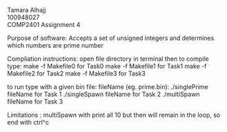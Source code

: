 Tamara Alhajj<br>
100948027<br>
COMP2401 Assignment 4<br>

Purpose of software: Accepts a set of unsigned integers and determines which
numbers are prime number

Compliation instructions:
open file directory in terminal
then to compile type: 
make -f Makefile0	for Task0
make -f Makefile1	for Task1
make -f Makefile2	for Task2
make -f Makefile3	for Task3

to run type with a given bin file: fileName (eg. prime.bin): 
./singlePrime fileName	for Task 1
./singleSpawn fileName	for Task 2
./multiSpawn fileName	for Task 3

Limitations :
multiSpawn with print all 10 but then will remain in the loop, so end with ctrl^c
